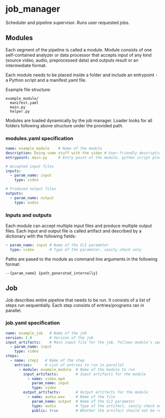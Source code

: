 # job_manager

Scheduler and pipeline supervisor. Runs user requested jobs.

## Modules

Each segment of the pipeline is called a module. Module consists of one self-contained analyzer or data processor that accepts input of any kind (source video, audio, preprocessed data) and outputs result or an intermediate format.

Each module needs to be placed inside a folder and include an entrypoint - a Python script and a manifest.yaml file.

Example file structure:

```
example_module/
  manifest.yaml
  main.py
  helper.py
```

Modules are loaded dynamically by the job manager. Loader looks for all folders following above structure under the provided path.

### modules.yaml specification

```yaml
name: example_module    # Name of the module
description: Doing some stuff with the video # User-friendly description of the module
entrypoint: main.py     # Entry point of the module, python script placed in the same folder

# Accepted input files
inputs:
  - param_name: input 
    type: video

# Produced output files
outputs:
  - param_name: output
    type: audio
```

### Inputs and outputs

Each module can accept multiple input files and produce multiple output files. Each input and output file is called artifact and described by a dictionary with the following fields:

```yaml
- param_name: input # Name of the CLI parameter
  type: video       # Type of the parameter, sanity check only
```

Paths are pased to the module as command line arguments in the following format:
```
--{param_name} {path_generated_internally}
```

## Job

Job describes entire pipeline that needs to be run. It consists of a list of steps run sequentially. Each step consists of entries/programs ran in parallel.

### job.yaml specification

```yaml
name: example_job   # Name of the job
version: 1.0        # Version of the job
input_artifacts:    # Main input file for the job, follows module's specification
  - param_name: input
    type: video
steps:
  - name: step1   # Name of the step
    entries:      # List of entries to run in parallel
      - module: example_module  # Name of the module to run
        input_artifacts:        # Input artifacts for the module
          - name: video.mp4
            param_name: input
            type: video
        output_artifacts:       # Output artifacts for the module
          - name: audio.wav     # Name of the file
            param_name: output  # Name of the CLI parameter
            type: audio         # Type of the artifact, sanity check only
            public: true        # Whether the artifact should not be removed after the job is done
```
